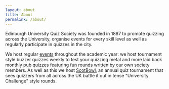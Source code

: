 ```yaml
---
layout: about
title: About
permalink: /about/
---
```


Edinburgh University Quiz Society was founded in 1887 to promote quizzing across the University, organise
events for every skill level as well as regularly participate in quizzes in the city.

We host regular [events](/events/) throughout the academic year: we host tournament style
buzzer quizzes weekly to test your quizzing metal and more laid back monthly pub quizzes
featuring fun rounds written by our own society members. As well as this we host [ScotBowl](/scotbowl/),
an annual quiz tournament that sees quizzers from all across the UK battle it out in tense
"University Challenge" style rounds.

